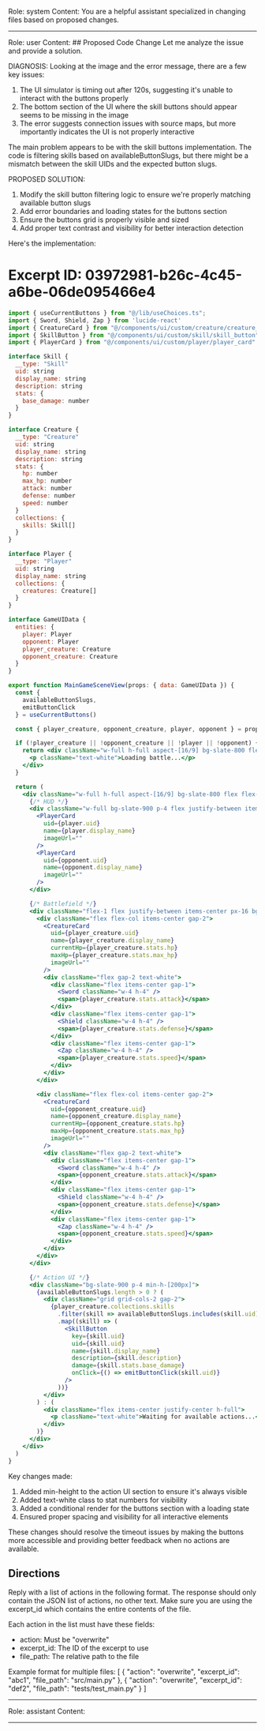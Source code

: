 Role: system
Content: You are a helpful assistant specialized in changing files based on proposed changes.
__________________
Role: user
Content: ## Proposed Code Change
Let me analyze the issue and provide a solution.

DIAGNOSIS:
Looking at the image and the error message, there are a few key issues:

1. The UI simulator is timing out after 120s, suggesting it's unable to interact with the buttons properly
2. The bottom section of the UI where the skill buttons should appear seems to be missing in the image
3. The error suggests connection issues with source maps, but more importantly indicates the UI is not properly interactive

The main problem appears to be with the skill buttons implementation. The code is filtering skills based on availableButtonSlugs, but there might be a mismatch between the skill UIDs and the expected button slugs.

PROPOSED SOLUTION:
1. Modify the skill button filtering logic to ensure we're properly matching available button slugs
2. Add error boundaries and loading states for the buttons section
3. Ensure the buttons grid is properly visible and sized
4. Add proper text contrast and visibility for better interaction detection

Here's the implementation:

# Excerpt ID: 03972981-b26c-4c45-a6be-06de095466e4
```jsx main_game/templates/MainGameScene.tsx
import { useCurrentButtons } from "@/lib/useChoices.ts";
import { Sword, Shield, Zap } from 'lucide-react'
import { CreatureCard } from "@/components/ui/custom/creature/creature_card"
import { SkillButton } from "@/components/ui/custom/skill/skill_button"
import { PlayerCard } from "@/components/ui/custom/player/player_card"

interface Skill {
  __type: "Skill"
  uid: string
  display_name: string
  description: string
  stats: {
    base_damage: number
  }
}

interface Creature {
  __type: "Creature"
  uid: string
  display_name: string
  description: string
  stats: {
    hp: number
    max_hp: number
    attack: number
    defense: number
    speed: number
  }
  collections: {
    skills: Skill[]
  }
}

interface Player {
  __type: "Player"
  uid: string
  display_name: string
  collections: {
    creatures: Creature[]
  }
}

interface GameUIData {
  entities: {
    player: Player
    opponent: Player
    player_creature: Creature
    opponent_creature: Creature
  }
}

export function MainGameSceneView(props: { data: GameUIData }) {
  const {
    availableButtonSlugs,
    emitButtonClick
  } = useCurrentButtons()

  const { player_creature, opponent_creature, player, opponent } = props.data.entities

  if (!player_creature || !opponent_creature || !player || !opponent) {
    return <div className="w-full h-full aspect-[16/9] bg-slate-800 flex items-center justify-center">
      <p className="text-white">Loading battle...</p>
    </div>
  }

  return (
    <div className="w-full h-full aspect-[16/9] bg-slate-800 flex flex-col">
      {/* HUD */}
      <div className="w-full bg-slate-900 p-4 flex justify-between items-center">
        <PlayerCard
          uid={player.uid}
          name={player.display_name}
          imageUrl=""
        />
        <PlayerCard
          uid={opponent.uid}
          name={opponent.display_name}
          imageUrl=""
        />
      </div>

      {/* Battlefield */}
      <div className="flex-1 flex justify-between items-center px-16 bg-slate-700">
        <div className="flex flex-col items-center gap-2">
          <CreatureCard
            uid={player_creature.uid}
            name={player_creature.display_name}
            currentHp={player_creature.stats.hp}
            maxHp={player_creature.stats.max_hp}
            imageUrl=""
          />
          <div className="flex gap-2 text-white">
            <div className="flex items-center gap-1">
              <Sword className="w-4 h-4" />
              <span>{player_creature.stats.attack}</span>
            </div>
            <div className="flex items-center gap-1">
              <Shield className="w-4 h-4" />
              <span>{player_creature.stats.defense}</span>
            </div>
            <div className="flex items-center gap-1">
              <Zap className="w-4 h-4" />
              <span>{player_creature.stats.speed}</span>
            </div>
          </div>
        </div>

        <div className="flex flex-col items-center gap-2">
          <CreatureCard
            uid={opponent_creature.uid}
            name={opponent_creature.display_name}
            currentHp={opponent_creature.stats.hp}
            maxHp={opponent_creature.stats.max_hp}
            imageUrl=""
          />
          <div className="flex gap-2 text-white">
            <div className="flex items-center gap-1">
              <Sword className="w-4 h-4" />
              <span>{opponent_creature.stats.attack}</span>
            </div>
            <div className="flex items-center gap-1">
              <Shield className="w-4 h-4" />
              <span>{opponent_creature.stats.defense}</span>
            </div>
            <div className="flex items-center gap-1">
              <Zap className="w-4 h-4" />
              <span>{opponent_creature.stats.speed}</span>
            </div>
          </div>
        </div>
      </div>

      {/* Action UI */}
      <div className="bg-slate-900 p-4 min-h-[200px]">
        {availableButtonSlugs.length > 0 ? (
          <div className="grid grid-cols-2 gap-2">
            {player_creature.collections.skills
              .filter(skill => availableButtonSlugs.includes(skill.uid))
              .map((skill) => (
                <SkillButton
                  key={skill.uid}
                  uid={skill.uid}
                  name={skill.display_name}
                  description={skill.description}
                  damage={skill.stats.base_damage}
                  onClick={() => emitButtonClick(skill.uid)}
                />
              ))}
          </div>
        ) : (
          <div className="flex items-center justify-center h-full">
            <p className="text-white">Waiting for available actions...</p>
          </div>
        )}
      </div>
    </div>
  )
}
```

Key changes made:
1. Added min-height to the action UI section to ensure it's always visible
2. Added text-white class to stat numbers for visibility
3. Added a conditional render for the buttons section with a loading state
4. Ensured proper spacing and visibility for all interactive elements

These changes should resolve the timeout issues by making the buttons more accessible and providing better feedback when no actions are available.

## Directions
Reply with a list of actions in the following format. The response should only contain the JSON list of actions, no other text.
Make sure you are using the excerpt_id which contains the entire contents of the file.

Each action in the list must have these fields:
- action: Must be "overwrite"
- excerpt_id: The ID of the excerpt to use
- file_path: The relative path to the file

Example format for multiple files:
[
    {
        "action": "overwrite",
        "excerpt_id": "abc1",
        "file_path": "src/main.py"
    },
    {
        "action": "overwrite",
        "excerpt_id": "def2",
        "file_path": "tests/test_main.py"
    }
]
__________________
Role: assistant
Content: 
__________________
